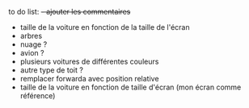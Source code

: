 to do list:
~~- ajouter les commentaires~~
- taille de la voiture en fonction de la taille de l'écran
- arbres
- nuage ?
- avion ?
- plusieurs voitures de différentes couleurs
- autre type de toit ?
- remplacer forwarda avec position relative
- taille de la voiture en fonction de taille d'écran (mon écran comme référence)
